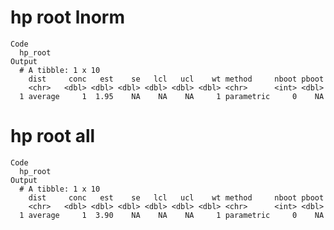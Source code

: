 # hp root lnorm

    Code
      hp_root
    Output
      # A tibble: 1 x 10
        dist     conc   est    se   lcl   ucl    wt method     nboot pboot
        <chr>   <dbl> <dbl> <dbl> <dbl> <dbl> <dbl> <chr>      <int> <dbl>
      1 average     1  1.95    NA    NA    NA     1 parametric     0    NA

# hp root all

    Code
      hp_root
    Output
      # A tibble: 1 x 10
        dist     conc   est    se   lcl   ucl    wt method     nboot pboot
        <chr>   <dbl> <dbl> <dbl> <dbl> <dbl> <dbl> <chr>      <int> <dbl>
      1 average     1  3.90    NA    NA    NA     1 parametric     0    NA

